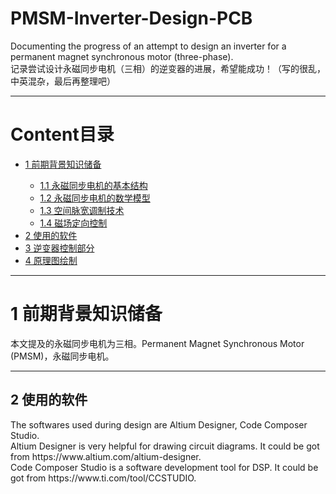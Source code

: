 # PMSM-Inverter-Design-PCB 
<p>Documenting the progress of an attempt to design an inverter for a permanent magnet synchronous motor (three-phase).<br>
记录尝试设计永磁同步电机（三相）的逆变器的进展，希望能成功！（写的很乱，中英混杂，最后再整理吧）</p>
<hr>

# Content目录
<ul>
  <li><a href="1 前期背景知识储备">1 前期背景知识储备</a> </li>
    <ul>
      <li><a href="1.1 永磁同步电机的基本结构">1.1 永磁同步电机的基本结构</a></li>
      <li><a href="1.2 永磁同步电机的数学模型">1.2 永磁同步电机的数学模型</a></li>
      <li><a href="1.3 空间脉宽调制技术">1.3 空间脉宽调制技术</a></li>
      <li><a href="1.4 磁场定向控制">1.4 磁场定向控制</a></li>
    </ul>
  <li><a href="2 使用的软件">2 使用的软件</a></li>
  <li><a href="3 逆变器控制部分">3 逆变器控制部分</a></li>
  <li><a href="4 原理图绘制">4 原理图绘制</a></li>
</ul>
<hr>

# 1 前期背景知识储备
<p>本文提及的永磁同步电机为三相。Permanent Magnet Synchronous Motor (PMSM)，永磁同步电机。<br>
<hr>

## 2 使用的软件
<p>The softwares used during design are Altium Designer, Code Composer Studio.<br>
Altium Designer is very helpful for drawing circuit diagrams. It could be got from https://www.altium.com/altium-designer.<br>
Code Composer Studio is a software development tool for DSP. It could be got from https://www.ti.com/tool/CCSTUDIO.</p>
